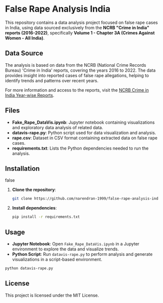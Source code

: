 
# False Rape Analysis India

This repository contains a data analysis project focused on false rape cases in India, using data sourced exclusively from the **NCRB "Crime in India" reports (2016-2022)**, specifically **Volume 1 - Chapter 3A (Crimes Against Women - All India)**.

## Data Source

The analysis is based on data from the NCRB (National Crime Records Bureau) 'Crime in India' reports, covering the years 2016 to 2022. The data provides insight into reported cases of false rape allegations, helping to identify trends and patterns over recent years.

For more information and access to the reports, visit the [NCRB Crime in India Year-wise Reports](https://ncrb.gov.in/crime-in-india-year-wise.html?year=2022).

## Files

- **Fake_Rape_DataVis.ipynb**: Jupyter notebook containing visualizations and exploratory data analysis of related data.
- **datavis-rape.py**: Python script used for data visualization and analysis.
- **rape.csv**: Dataset in CSV format containing extracted data on false rape cases.
- **requirements.txt**: Lists the Python dependencies needed to run the analysis.

## Installation
false
1. **Clone the repository**:
   ```bash
   git clone https://github.com/narendran-1999/false-rape-analysis-india.git
   ```

2. **Install dependencies**:
   ```bash
   pip install -r requirements.txt
   ```

## Usage

- **Jupyter Notebook**: Open `Fake_Rape_DataVis.ipynb` in a Jupyter environment to explore the data and visualize trends.
- **Python Script**: Run `datavis-rape.py` to perform analysis and generate visualizations in a script-based environment.

```bash
python datavis-rape.py
```

## License

This project is licensed under the MIT License.
